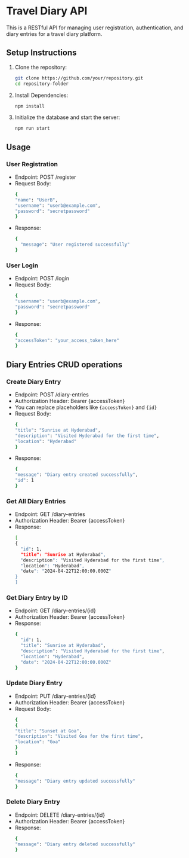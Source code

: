 # Travel Diary API

This is a RESTful API for managing user registration, authentication, and diary entries for a travel diary platform.

## Setup Instructions

1. Clone the repository:
   ```bash
   git clone https://github.com/your/repository.git
   cd repository-folder

2. Install Dependencies:
   ```bash
   npm install
3. Initialize the database and start the server:
   ```bash
   npm run start

## Usage
### User Registration

- Endpoint: POST /register
- Request Body:
   ```bash
   {
  "name": "UserB",
  "username": "userb@example.com",
  "password": "secretpassword"
   }

- Response:
  ```bash
  {
    "message": "User registered successfully"
  }

### User Login
- Endpoint: POST /login
- Request Body:
   ```bash
   {
  "username": "userb@example.com",
  "password": "secretpassword"
   }

- Response:
  ```bash
  {
  "accessToken": "your_access_token_here"
  }


## Diary Entries CRUD operations
### Create Diary Entry

- Endpoint: POST /diary-entries
- Authorization Header: Bearer {accessToken}
- You can replace placeholders like `{accessToken}` and `{id}`
- Request Body:
   ```bash
   {
  "title": "Sunrise at Hyderabad",
  "description": "Visited Hyderabad for the first time",
  "location": "Hyderabad"
  }

- Response:
  ```bash
  {
  "message": "Diary entry created successfully",
  "id": 1
  }

### Get All Diary Entries

- Endpoint: GET /diary-entries
- Authorization Header: Bearer {accessToken}
- Response:
  ```bash
  [
  {
    "id": 1,
    "title": "Sunrise at Hyderabad",
    "description": "Visited Hyderabad for the first time",
    "location": "Hyderabad",
    "date": "2024-04-22T12:00:00.000Z"
  }
  ]


### Get Diary Entry by ID

- Endpoint: GET /diary-entries/{id}
- Authorization Header: Bearer {accessToken}
- Response:
  ```bash
  {
    "id": 1,
    "title": "Sunrise at Hyderabad",
    "description": "Visited Hyderabad for the first time",
    "location": "Hyderabad",
    "date": "2024-04-22T12:00:00.000Z"
  }


### Update Diary Entry

- Endpoint: PUT /diary-entries/{id}
- Authorization Header: Bearer {accessToken}
- Request Body:
   ```bash
   {
  {
  "title": "Sunset at Goa",
  "description": "Visited Goa for the first time",
  "location": "Goa"
  }  
  }

- Response:
  ```bash
  {
  "message": "Diary entry updated successfully"
  }


### Delete Diary Entry

- Endpoint: DELETE /diary-entries/{id}
- Authorization Header: Bearer {accessToken}
- Response:
  ```bash
  {
  "message": "Diary entry deleted successfully"
  }
